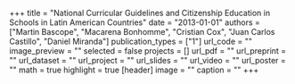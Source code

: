 +++
title = "National Curricular Guidelines and Citizenship Education in Schools in Latin American Countries"
date = "2013-01-01"
authors = ["Martin Bascope", "Macarena Bonhomme", "Cristian Cox", "Juan Carlos Castillo", "Daniel Miranda"]
publication_types = ["1"]
url_code = ""
image_preview = ""
selected = false
projects = []
url_pdf = ""
url_preprint = ""
url_dataset = ""
url_project = ""
url_slides = ""
url_video = ""
url_poster = ""
math = true
highlight = true
[header]
image = ""
caption = ""
+++
